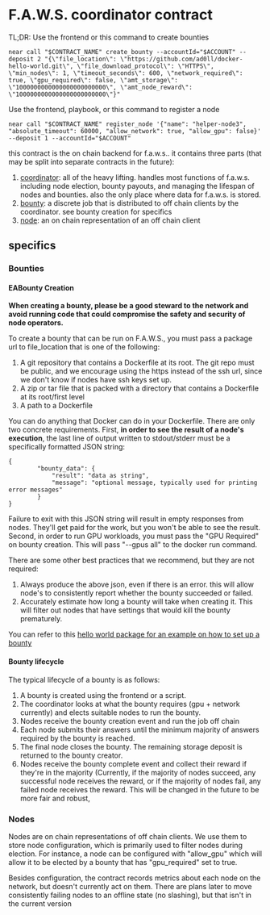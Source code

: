 # F.A.W.S. coordinator contract

TL;DR:
Use the frontend or this command to create bounties
```shell
near call "$CONTRACT_NAME" create_bounty --accountId="$ACCOUNT" --deposit 2 "{\"file_location\": \"https://github.com/ad0ll/docker-hello-world.git\", \"file_download_protocol\": \"HTTPS\", \"min_nodes\": 1, \"timeout_seconds\": 600, \"network_required\": true, \"gpu_required\": false, \"amt_storage\": \"1000000000000000000000000\", \"amt_node_reward\": \"1000000000000000000000000\"}"
```
Use the frontend, playbook, or this command to register a node
```shell
near call "$CONTRACT_NAME" register_node '{"name": "helper-node3", "absolute_timeout": 60000, "allow_network": true, "allow_gpu": false}' --deposit 1 --accountId="$ACCOUNT"
```

this contract is the on chain backend for f.a.w.s.. it contains three parts (that may be split into separate contracts in the future):
1. [coordinator](./coordinator/src/coordinator/mod.rs): all of the heavy lifting. handles most functions of f.a.w.s. including node election, bounty payouts, and managing the lifespan of nodes and bounties. also the only place where data for f.a.w.s. is stored.
2. [bounty](./coordinator/src/bounty/mod.rs): a discrete job that is distributed to off chain clients by the coordinator. see bounty creation for specifics
3. [node](./coordinator/src/node/mod.rs): an on chain representation of an off chain client

## specifics

### Bounties

#### EABounty Creation
**When creating a bounty, please be a good steward to the network and avoid running code that could compromise the safety and security of node operators.**

To create a bounty that can be run on F.A.W.S., you must pass a package url to file_location that is one of the following:
1. A git repository that contains a Dockerfile at its root. The git repo must be public, and we encourage using the https instead of the ssh url, since we don't know if nodes have ssh keys set up.
2. A zip or tar file that is packed with a directory that contains a Dockerfile at its root/first level
3. A path to a Dockerfile

You can do anything that Docker can do in your Dockerfile. There are only two concrete requirements. 
First, **in order to see the result of a node's execution**, the last line of output written to stdout/stderr must be a specifically formatted JSON string: 
```
{
        "bounty_data": {
            "result": "data as string",
            "message": "optional message, typically used for printing error messages"
        }
}
```
Failure to exit with this JSON string will result in empty responses from nodes. They'll get paid for the work, but you won't be able to see the result.
Second, in order to run GPU workloads, you must pass the "GPU Required" on bounty creation. This will pass "--gpus all" to the docker run command.

There are some other best practices that we recommend, but they are not required:
1. Always produce the above json, even if there is an error. this will allow node's to consistently report whether the bounty succeeded or failed.
2. Accurately estimate how long a bounty will take when creating it. This will filter out nodes that have settings that would kill the bounty prematurely.

You can refer to this [hello world package for an example on how to set up a bounty](https://github.com/ad0ll/docker-hello-world)

#### Bounty lifecycle
The typical lifecycle of a bounty is as follows:
1. A bounty is created using the frontend or a script.
2. The coordinator looks at what the bounty requires (gpu + network currently) and elects suitable nodes to run the bounty.
3. Nodes receive the bounty creation event and run the job off chain
4. Each node submits their answers until the minimum majority of answers required by the bounty is reached.
5. The final node closes the bounty. The remaining storage deposit is returned to the bounty creator.
6. Nodes receive the bounty complete event and collect their reward if they're in the majority (Currently, if the majority of nodes succeed, any successful node receives the reward, or if the majority of nodes fail, any failed node receives the reward. This will be changed in the future to be more fair and robust,


### Nodes
Nodes are on chain representations of off chain clients. We use them to store node configuration, which is primarily used to filter nodes during election. For instance, a node can be configured with "allow_gpu" which will allow it to be elected by a bounty that has "gpu_required" set to true.

Besides configuration, the contract records metrics about each node on the network, but doesn't currently act on them. There are plans later to move consistently failing nodes to an offline state (no slashing), but that isn't in the current version